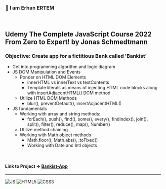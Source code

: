### 👋 **I am Erhan ERTEM**

&emsp;

## Udemy The Complete JavaScript Course 2022 From Zero to Expert! by Jonas Schmedtmann

### **Objective:** Create app for a fictitious Bank called 'Bankist'

- Get into programming algorithm and logic diagram
- JS DOM Manipulation and Events
  - Ponder on HTML DOM Elements
    - innerHTML vs innerText vs textContents
    - Template literals as means of injecting HTML code blocks along with insertAdjacentHTML() DOM method
  - Utilize HTML DOM Methods
    - blur(), preventDefault(), insertAdjacentHTML()
- JS fundamentals
  - Working with array and string methods:
    - forEach(), push(), find(), some(), every(), findIndex(), join(), split(), filter(), reduce(), map(), Number()
  - Utilize method chaining
  - Working with Math object methods
    - Math.floor(), Math.abs(), .toFixed()
    - Working with Date and Intl objects

&emsp;

#### Link to Project &rarr; [Bankist-App](https://bankist-app-erhan-ertem.netlify.app)

---

![JS](https://img.shields.io/badge/JavaScript-323330?style=for-the-badge&logo=javascript&logoColor=F7DF1E) ![HTML5](https://img.shields.io/badge/HTML5-E34F26?style=for-the-badge&logo=html5&logoColor=white) ![CSS3](https://img.shields.io/badge/CSS3-1572B6?style=for-the-badge&logo=css3&logoColor=white)

&emsp;
